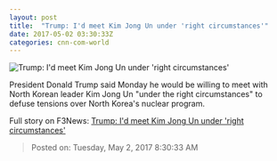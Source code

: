 ```yaml
---
layout: post
title:  "Trump: I'd meet Kim Jong Un under 'right circumstances'"
date: 2017-05-02 03:30:33Z
categories: cnn-com-world
---
```


![Trump: I'd meet Kim Jong Un under 'right circumstances'](http://i2.cdn.cnn.com/cnnnext/dam/assets/170414153142-0414-kim-jong-un-trump-composite-super-tease.jpg)

President Donald Trump said Monday he would be willing to meet with North Korean leader Kim Jong Un "under the right circumstances" to defuse tensions over North Korea's nuclear program.


Full story on F3News: [Trump: I'd meet Kim Jong Un under 'right circumstances'](http://www.f3nws.com/n/mvSfaE)

> Posted on: Tuesday, May 2, 2017 8:30:33 AM
